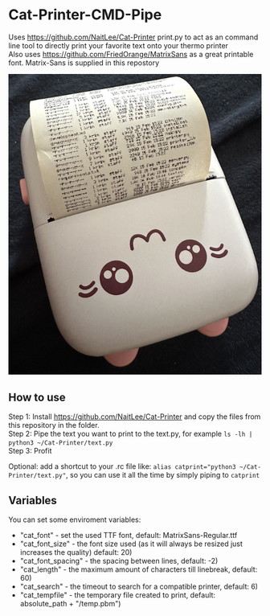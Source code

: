 # Cat-Printer-CMD-Pipe
Uses https://github.com/NaitLee/Cat-Printer print.py to act as an command line tool to directly print your favorite text onto your thermo printer  
Also uses https://github.com/FriedOrange/MatrixSans as a great printable font. Matrix-Sans is supplied in this repostory

![Demo](/demo.png?raw=true "Demo Picture")

## How to use
Step 1: Install https://github.com/NaitLee/Cat-Printer and copy the files from this repository in the folder.  
Step 2: Pipe the text you want to print to the text.py, for example `ls -lh | python3 ~/Cat-Printer/text.py`  
Step 3: Profit

Optional: add a shortcut to your .rc file like: `alias catprint="python3 ~/Cat-Printer/text.py"`, so you can use it all the time by simply piping to `catprint`

## Variables
You can set some enviroment variables:
* "cat_font" - set the used TTF font, default: MatrixSans-Regular.ttf
* "cat_font_size" - the font size used (as it will always be resized just increases the quality) default:  20)
* "cat_font_spacing" - the spacing between lines, default:  -2)
* "cat_length" - the maximum amount of characters till linebreak, default:  60)
* "cat_search" - the timeout to search for a compatible printer, default:  6)
* "cat_tempfile" - the temporary file created to print, default: absolute_path + "/temp.pbm")


